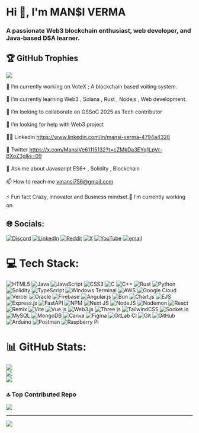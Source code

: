 <h1>Hi 👋, I'm MAN$I VERMA</h1>

<h3>A passionate Web3 blockchain enthusiast, web developer, and Java-based DSA learner.</h3>

## 🏆 GitHub Trophies
![](https://github-profile-trophy.vercel.app/?username=mansiverma897993&theme=radical&no-frame=false&no-bg=false&margin-w=4)

🔭 I’m currently working on VoteX ; A blockchain based voiting system.<br><br>🌱 I’m currently learning Web3 , Solana , Rust , Nodejs , Web development.<br><br>👯 I’m looking to collaborate on GSSoC 2025 as Tech contributor<br><br>🤝 I’m looking for help with Web3 project<br><br>👨‍💻 Linkedin https://www.linkedin.com/in/mansi-verma-4794a4328<br><br>📝 Twitter https://x.com/MansiVe61115132?t=cZMkDa3EYq1LpVr-BXoZ3g&s=09<br><br>💬 Ask me about Javascript ES6+ , Solidity , Blockchain<br><br>📫 How to reach me vmansi756@gmail.com<br><br>⚡ Fun fact Crazy, innovator and Business mindset.🔭 I’m currently working on<br>


## 🌐 Socials:
[![Discord](https://img.shields.io/badge/Discord-%237289DA.svg?logo=discord&logoColor=white)](https://discord.gg/missmv897_66227) [![LinkedIn](https://img.shields.io/badge/LinkedIn-%230077B5.svg?logo=linkedin&logoColor=white)](https://linkedin.com/in/mansi-verma-4794a4328) [![Reddit](https://img.shields.io/badge/Reddit-%23FF4500.svg?logo=Reddit&logoColor=white)](https://reddit.com/user/u/mansiverma897) [![X](https://img.shields.io/badge/X-black.svg?logo=X&logoColor=white)](https://x.com/https://x.com/MansiVe61115132) [![YouTube](https://img.shields.io/badge/YouTube-%23FF0000.svg?logo=YouTube&logoColor=white)](https://youtube.com/@MV_AIHacks) [![email](https://img.shields.io/badge/Email-D14836?logo=gmail&logoColor=white)](mailto:vmansi756@gmail.com) 

# 💻 Tech Stack:
![HTML5](https://img.shields.io/badge/html5-%23E34F26.svg?style=flat&logo=html5&logoColor=white) ![Java](https://img.shields.io/badge/java-%23ED8B00.svg?style=flat&logo=openjdk&logoColor=white) ![JavaScript](https://img.shields.io/badge/javascript-%23323330.svg?style=flat&logo=javascript&logoColor=%23F7DF1E) ![CSS3](https://img.shields.io/badge/css3-%231572B6.svg?style=flat&logo=css3&logoColor=white) ![C](https://img.shields.io/badge/c-%2300599C.svg?style=flat&logo=c&logoColor=white) ![C++](https://img.shields.io/badge/c++-%2300599C.svg?style=flat&logo=c%2B%2B&logoColor=white) ![Rust](https://img.shields.io/badge/rust-%23000000.svg?style=flat&logo=rust&logoColor=white) ![Python](https://img.shields.io/badge/python-3670A0?style=flat&logo=python&logoColor=ffdd54) ![Solidity](https://img.shields.io/badge/Solidity-%23363636.svg?style=flat&logo=solidity&logoColor=white) ![TypeScript](https://img.shields.io/badge/typescript-%23007ACC.svg?style=flat&logo=typescript&logoColor=white) ![Windows Terminal](https://img.shields.io/badge/Windows%20Terminal-%234D4D4D.svg?style=flat&logo=windows-terminal&logoColor=white) ![AWS](https://img.shields.io/badge/AWS-%23FF9900.svg?style=flat&logo=amazon-aws&logoColor=white) ![Google Cloud](https://img.shields.io/badge/GoogleCloud-%234285F4.svg?style=flat&logo=google-cloud&logoColor=white) ![Vercel](https://img.shields.io/badge/vercel-%23000000.svg?style=flat&logo=vercel&logoColor=white) ![Oracle](https://img.shields.io/badge/Oracle-F80000?style=flat&logo=oracle&logoColor=white) ![Firebase](https://img.shields.io/badge/firebase-%23039BE5.svg?style=flat&logo=firebase) ![Angular.js](https://img.shields.io/badge/angular.js-%23E23237.svg?style=flat&logo=angularjs&logoColor=white) ![Bun](https://img.shields.io/badge/Bun-%23000000.svg?style=flat&logo=bun&logoColor=white) ![Chart.js](https://img.shields.io/badge/chart.js-F5788D.svg?style=flat&logo=chart.js&logoColor=white) ![EJS](https://img.shields.io/badge/ejs-%23B4CA65.svg?style=flat&logo=ejs&logoColor=black) ![Express.js](https://img.shields.io/badge/express.js-%23404d59.svg?style=flat&logo=express&logoColor=%2361DAFB) ![FastAPI](https://img.shields.io/badge/FastAPI-005571?style=flat&logo=fastapi) ![NPM](https://img.shields.io/badge/NPM-%23CB3837.svg?style=flat&logo=npm&logoColor=white) ![Next JS](https://img.shields.io/badge/Next-black?style=flat&logo=next.js&logoColor=white) ![NodeJS](https://img.shields.io/badge/node.js-6DA55F?style=flat&logo=node.js&logoColor=white) ![Nodemon](https://img.shields.io/badge/NODEMON-%23323330.svg?style=flat&logo=nodemon&logoColor=%BBDEAD) ![React](https://img.shields.io/badge/react-%2320232a.svg?style=flat&logo=react&logoColor=%2361DAFB) ![Remix](https://img.shields.io/badge/remix-%23000.svg?style=flat&logo=remix&logoColor=white) ![Vite](https://img.shields.io/badge/vite-%23646CFF.svg?style=flat&logo=vite&logoColor=white) ![Vue.js](https://img.shields.io/badge/vue.js-%2335495e.svg?style=flat&logo=vuedotjs&logoColor=%234FC08D) ![Web3.js](https://img.shields.io/badge/web3.js-F16822?style=flat&logo=web3.js&logoColor=white) ![Three js](https://img.shields.io/badge/threejs-black?style=flat&logo=three.js&logoColor=white) ![TailwindCSS](https://img.shields.io/badge/tailwindcss-%2338B2AC.svg?style=flat&logo=tailwind-css&logoColor=white) ![Socket.io](https://img.shields.io/badge/Socket.io-black?style=flat&logo=socket.io&badgeColor=010101) ![MySQL](https://img.shields.io/badge/mysql-4479A1.svg?style=flat&logo=mysql&logoColor=white) ![MongoDB](https://img.shields.io/badge/MongoDB-%234ea94b.svg?style=flat&logo=mongodb&logoColor=white) ![Canva](https://img.shields.io/badge/Canva-%2300C4CC.svg?style=flat&logo=Canva&logoColor=white) ![Figma](https://img.shields.io/badge/figma-%23F24E1E.svg?style=flat&logo=figma&logoColor=white)  ![GitLab CI](https://img.shields.io/badge/gitlab%20CI-%23181717.svg?style=flat&logo=gitlab&logoColor=white) ![Git](https://img.shields.io/badge/git-%23F05033.svg?style=flat&logo=git&logoColor=white) ![GitHub](https://img.shields.io/badge/github-%23121011.svg?style=flat&logo=github&logoColor=white) ![Arduino](https://img.shields.io/badge/-Arduino-00979D?style=flat&logo=Arduino&logoColor=white) ![Postman](https://img.shields.io/badge/Postman-FF6C37?style=flat&logo=postman&logoColor=white) ![Raspberry Pi](https://img.shields.io/badge/-Raspberry_Pi-C51A4A?style=flat&logo=Raspberry-Pi)
# 📊 GitHub Stats:
![](https://github-readme-stats.vercel.app/api?username=mansiverma897993&theme=radical&hide_border=false&include_all_commits=true&count_private=true)<br/>
![](https://nirzak-streak-stats.vercel.app/?user=mansiverma897993&theme=radical&hide_border=false)<br/>
![](https://github-readme-stats.vercel.app/api/top-langs/?username=mansiverma897993&theme=radical&hide_border=false&include_all_commits=true&count_private=true&layout=compact)


### 🔝 Top Contributed Repo
![](https://github-contributor-stats.vercel.app/api?username=mansiverma897993&limit=5&theme=radical&combine_all_yearly_contributions=true)

---
[![](https://visitcount.itsvg.in/api?id=mansiverma897993&icon=0&color=0)](https://visitcount.itsvg.in)

<!-- Proudly created with GPRM ( https://gprm.itsvg.in ) -->
